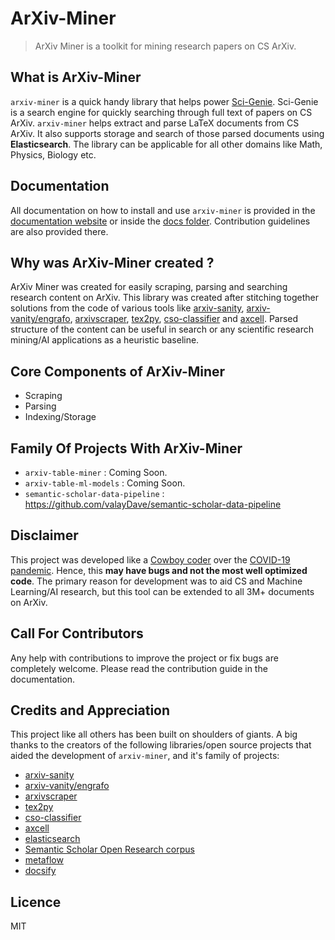 # ArXiv-Miner

> ArXiv Miner is a toolkit for mining research papers on CS ArXiv. 

## What is ArXiv-Miner

`arxiv-miner` is a quick handy library that helps power [Sci-Genie](https://sci-genie.com). Sci-Genie is a search engine for quickly searching through full text of papers on CS ArXiv. `arxiv-miner` helps extract and parse LaTeX documents from CS ArXiv. It also supports storage and search of those parsed documents using **Elasticsearch**. The library can be applicable for all other domains like Math, Physics, Biology etc. 

## Documentation 
All documentation on how to install and use `arxiv-miner` is provided in the [documentation website](https://arxiv-miner.turing-bot.com/) or inside the [docs folder](docs). Contribution guidelines are also provided there. 

## Why was ArXiv-Miner created ?
ArXiv Miner was created for easily scraping, parsing and searching research content on ArXiv. This library was created after stitching together solutions from the code of various tools like [arxiv-sanity](https://github.com/karpathy/arxiv-sanity-preserver), [arxiv-vanity/engrafo](https://github.com/arxiv-vanity/engrafo), [arxivscraper](https://github.com/Mahdisadjadi/arxivscraper), [tex2py](https://github.com/alvinwan/tex2py), [cso-classifier](https://github.com/angelosalatino/cso-classifier/) and [axcell](https://github.com/paperswithcode/axcell). Parsed structure of the content can be useful in search or any scientific research mining/AI applications as a heuristic baseline.

## Core Components of ArXiv-Miner
- Scraping 
- Parsing
- Indexing/Storage 

## Family Of Projects With ArXiv-Miner
- `arxiv-table-miner` : Coming Soon.
- `arxiv-table-ml-models` : Coming Soon.
- `semantic-scholar-data-pipeline` : https://github.com/valayDave/semantic-scholar-data-pipeline

## Disclaimer 
This project was developed like a [Cowboy coder](https://en.wikipedia.org/wiki/Cowboy_coding) over the [COVID-19 pandemic](https://en.wikipedia.org/wiki/COVID-19_pandemic). Hence, this **may have bugs and not the most well optimized code**. The primary reason for development was to aid CS and Machine Learning/AI research, but this tool can be extended to all 3M+ documents on ArXiv. 

## Call For Contributors
Any help with contributions to improve the project or fix bugs are completely welcome. Please read the contribution guide in the documentation.  

## Credits and Appreciation
This project like all others has been built on shoulders of giants. A big thanks to the creators of the following libraries/open source projects that aided the development of `arxiv-miner`, and it's family of projects:
- [arxiv-sanity](https://github.com/karpathy/arxiv-sanity-preserver)
- [arxiv-vanity/engrafo](https://github.com/arxiv-vanity/engrafo) 
- [arxivscraper](https://github.com/Mahdisadjadi/arxivscraper)
- [tex2py](https://github.com/alvinwan/tex2py)
- [cso-classifier](https://github.com/angelosalatino/cso-classifier/) 
- [axcell](https://github.com/paperswithcode/axcell)
- [elasticsearch](https://github.com/elastic/elasticsearch)
- [Semantic Scholar Open Research corpus](https://github.com/allenai/s2orc)
- [metaflow](https://metaflow.org)
- [docsify](https://docsify.js.org/#/)
## Licence
MIT
